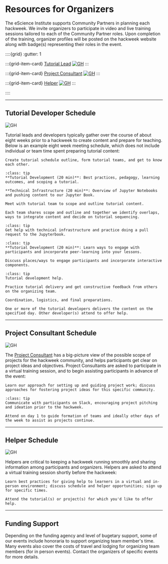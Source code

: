 # Resources for Organizers

The eScience Institute supports Community Partners in planning each hackweek. We invite organizers to participate in video and live training sessions tailored to each of the Community Partner roles. Upon completion of the training, organizer profiles will be posted on the hackweek website along with badge(s) representing their roles in the event. 

::::{grid}
:gutter: 1

:::{grid-item-card} [Tutorial Lead](#tutorial-lead)
[![GH](https://img.shields.io/static/v1?label=Hackweek&message=Tutorial_Lead&color=4b2e83&logo=data:image/png;base64,iVBORw0KGgoAAAANSUhEUgAAAA0AAAAOCAQAAABedl5ZAAAACXBIWXMAAAHKAAABygHMtnUxAAAAGXRFWHRTb2Z0d2FyZQB3d3cuaW5rc2NhcGUub3Jnm+48GgAAAMNJREFUGBltwcEqwwEcAOAfc1F2sNsOTqSlNUopSv5jW1YzHHYY/6YtLa1Jy4mbl3Bz8QIeyKM4fMaUxr4vZnEpjWnmLMSYCysxTcddhF25+EvJia5hhCudULAePyRalvUteXIfBgYxJufRuaKuprKsbDjVUrUj40FNQ11PTzEmrCmrevPhRcVQai8m1PRVvOPZgX2JttWYsGhD3atbHWcyUqX4oqDtJkJiJHUYv+R1JbaNHJmP/+Q1HLu2GbNoSm3Ft0+Y1YMdPSTSwQAAAABJRU5ErkJggg==&style=plastic)](#tutorial-lead)
:::

:::{grid-item-card} [Project Consultant](#project-consultant)
[![GH](https://img.shields.io/static/v1?label=Hackweek&message=Project_Coordinator&color=4b2e83&logo=data:image/png;base64,iVBORw0KGgoAAAANSUhEUgAAAA0AAAAOCAQAAABedl5ZAAAACXBIWXMAAAHKAAABygHMtnUxAAAAGXRFWHRTb2Z0d2FyZQB3d3cuaW5rc2NhcGUub3Jnm+48GgAAAMNJREFUGBltwcEqwwEcAOAfc1F2sNsOTqSlNUopSv5jW1YzHHYY/6YtLa1Jy4mbl3Bz8QIeyKM4fMaUxr4vZnEpjWnmLMSYCysxTcddhF25+EvJia5hhCudULAePyRalvUteXIfBgYxJufRuaKuprKsbDjVUrUj40FNQ11PTzEmrCmrevPhRcVQai8m1PRVvOPZgX2JttWYsGhD3atbHWcyUqX4oqDtJkJiJHUYv+R1JbaNHJmP/+Q1HLu2GbNoSm3Ft0+Y1YMdPSTSwQAAAABJRU5ErkJggg==&style=plastic)](#project-consultant)
:::

:::{grid-item-card} [Helper](#helper)
[![GH](https://img.shields.io/static/v1?label=Hackweek&message=Helper&color=4b2e83&logo=data:image/png;base64,iVBORw0KGgoAAAANSUhEUgAAAA0AAAAOCAQAAABedl5ZAAAACXBIWXMAAAHKAAABygHMtnUxAAAAGXRFWHRTb2Z0d2FyZQB3d3cuaW5rc2NhcGUub3Jnm+48GgAAAMNJREFUGBltwcEqwwEcAOAfc1F2sNsOTqSlNUopSv5jW1YzHHYY/6YtLa1Jy4mbl3Bz8QIeyKM4fMaUxr4vZnEpjWnmLMSYCysxTcddhF25+EvJia5hhCudULAePyRalvUteXIfBgYxJufRuaKuprKsbDjVUrUj40FNQ11PTzEmrCmrevPhRcVQai8m1PRVvOPZgX2JttWYsGhD3atbHWcyUqX4oqDtJkJiJHUYv+R1JbaNHJmP/+Q1HLu2GbNoSm3Ft0+Y1YMdPSTSwQAAAABJRU5ErkJggg==&style=plastic)](#helper)
:::

::::

<hr>

## Tutorial Developer Schedule

![GH](https://img.shields.io/static/v1?label=Hackweek&message=Tutorial_Lead&color=4b2e83&logo=data:image/png;base64,iVBORw0KGgoAAAANSUhEUgAAAA0AAAAOCAQAAABedl5ZAAAACXBIWXMAAAHKAAABygHMtnUxAAAAGXRFWHRTb2Z0d2FyZQB3d3cuaW5rc2NhcGUub3Jnm+48GgAAAMNJREFUGBltwcEqwwEcAOAfc1F2sNsOTqSlNUopSv5jW1YzHHYY/6YtLa1Jy4mbl3Bz8QIeyKM4fMaUxr4vZnEpjWnmLMSYCysxTcddhF25+EvJia5hhCudULAePyRalvUteXIfBgYxJufRuaKuprKsbDjVUrUj40FNQ11PTzEmrCmrevPhRcVQai8m1PRVvOPZgX2JttWYsGhD3atbHWcyUqX4oqDtJkJiJHUYv+R1JbaNHJmP/+Q1HLu2GbNoSm3Ft0+Y1YMdPSTSwQAAAABJRU5ErkJggg==&style=plastic)

Tutorial leads and developers typically gather over the course of about eight weeks prior to a hackweek to create content and prepare for teaching. Below is an example eight week meeting schedule, which does not include individual or team time spent preparing tutorial content:

```{Admonition} Week -8 (90 min): Kick-off Meeting (everyone)
Create tutorial schedule outline, form tutorial teams, and get to know each other.
```

```{Admonition} Week -7: Video Training (individual)
:class: tip
**Tutorial Development (20 min)**: Best practices, pedagogy, learning outcomes, and scoping a tutorial.

**Technical Infrastructure (20 min)**: Overview of Jupyter Notebooks and pushing content to our Jupyter Book.
```

```{Admonition} Week -7 (60 min): Tutorial Outlining Meeting (tutorial teams)
Meet with tutorial team to scope and outline tutorial content.
```

```{Admonition} Week -6 (60 min): Tutorial Report-Out Meeting (everyone)
Each team shares scope and outline and together we identify overlaps, ways to integrate content and decide on tutorial sequencing.
```

```{Admonition} Week -6: Open Office Hours (individual)
:class: tip
Get help with technical infrastructure and practice doing a pull request to the Jupyterbook.
```

```{Admonition} Week -5: Video Training (individual)
:class: tip
**Tutorial Development (20 min)**: Learn ways to engage with participants and incorporate peer-learning into your lessons.
```

```{Admonition} Week -5 (60 min): Tutorial Development (tutorial teams)
Discuss places/ways to engage participants and incorporate interactive components.
```

```{Admonition} Week -4: Open Office Hours (individual)
:class: tip
Tutorial development help.
```

```{Admonition} Week -3 and -2 (60 min): Tutorial Feedback (everyone)
Practice tutorial delivery and get constructive feedback from others on the organizing team.
```

```{Admonition} Week -1 (60 min): Final meeting (everyone)
Coordination, logistics, and final preparations.
```

```{Admonition} Hackweek
One or more of the tutorial developers delivers the content on the specified day. Other developer(s) attend to offer help.
```

<hr>

## Project Consultant Schedule

![GH](https://img.shields.io/static/v1?label=Hackweek&message=Project_Coordinator&color=4b2e83&logo=data:image/png;base64,iVBORw0KGgoAAAANSUhEUgAAAA0AAAAOCAQAAABedl5ZAAAACXBIWXMAAAHKAAABygHMtnUxAAAAGXRFWHRTb2Z0d2FyZQB3d3cuaW5rc2NhcGUub3Jnm+48GgAAAMNJREFUGBltwcEqwwEcAOAfc1F2sNsOTqSlNUopSv5jW1YzHHYY/6YtLa1Jy4mbl3Bz8QIeyKM4fMaUxr4vZnEpjWnmLMSYCysxTcddhF25+EvJia5hhCudULAePyRalvUteXIfBgYxJufRuaKuprKsbDjVUrUj40FNQ11PTzEmrCmrevPhRcVQai8m1PRVvOPZgX2JttWYsGhD3atbHWcyUqX4oqDtJkJiJHUYv+R1JbaNHJmP/+Q1HLu2GbNoSm3Ft0+Y1YMdPSTSwQAAAABJRU5ErkJggg==&style=plastic)

The [Project Consultant](../services/project-consultant.md) has a big-picture view of the possible scope of projects for the hackweek community, and helps participants get clear on project ideas and objectives. Project Consultants are asked to participate in a virtual training session, and to begin assisting participants in advance of the event:

```{Admonition} Week -4 (60 min): Project Consultant Orientation
Learn our approach for setting up and guiding project work; discuss approaches for fostering project ideas for this specific community.
```

```{Admonition} Week -3 to -1: Guiding Project Ideation
:class: tip
Communicate with participants on Slack, encouraging project pitching and ideation prior to the hackweek.
```

```{Admonition} Hackweek
Attend on day 1 to guide formation of teams and ideally other days of the week to assist as projects continue.
```

<hr>

## Helper Schedule

![GH](https://img.shields.io/static/v1?label=Hackweek&message=Helper&color=4b2e83&logo=data:image/png;base64,iVBORw0KGgoAAAANSUhEUgAAAA0AAAAOCAQAAABedl5ZAAAACXBIWXMAAAHKAAABygHMtnUxAAAAGXRFWHRTb2Z0d2FyZQB3d3cuaW5rc2NhcGUub3Jnm+48GgAAAMNJREFUGBltwcEqwwEcAOAfc1F2sNsOTqSlNUopSv5jW1YzHHYY/6YtLa1Jy4mbl3Bz8QIeyKM4fMaUxr4vZnEpjWnmLMSYCysxTcddhF25+EvJia5hhCudULAePyRalvUteXIfBgYxJufRuaKuprKsbDjVUrUj40FNQ11PTzEmrCmrevPhRcVQai8m1PRVvOPZgX2JttWYsGhD3atbHWcyUqX4oqDtJkJiJHUYv+R1JbaNHJmP/+Q1HLu2GbNoSm3Ft0+Y1YMdPSTSwQAAAABJRU5ErkJggg==&style=plastic)

Helpers are critical to keeping a hackweek running smoothly and sharing information among participants and organizers. Helpers are asked to attend a virtual training session shortly before the hackweek:

```{Admonition} Week -1 (90 min): Helper Orientation
Learn best practices for giving help to learners in a virtual and in-person environment; discuss schedule and helper opportunities; sign up for specific times.
```

```{Admonition} Hackweek
Attend the tutorial(s) or project(s) for which you'd like to offer help.
```

<hr>

## Funding Support    

Depending on the funding agency and level of bugetary support, some of our events include honoraria to support organizing team member's time. Many events also cover the costs of travel and lodging for organizing team members (for in person events). Contact the organizers of specific events for more details. 